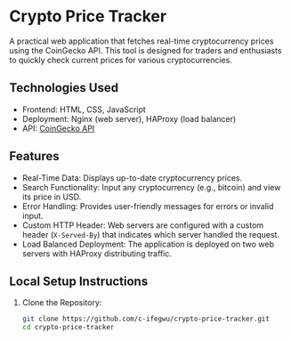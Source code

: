 # Crypto Price Tracker

A practical web application that fetches real-time cryptocurrency prices using the CoinGecko API. This tool is designed for traders and enthusiasts to quickly check current prices for various cryptocurrencies.

## Technologies Used
- Frontend: HTML, CSS, JavaScript
- Deployment: Nginx (web server), HAProxy (load balancer)
- API: [CoinGecko API](https://www.coingecko.com/en/api)

## Features
- Real-Time Data: Displays up-to-date cryptocurrency prices.
- Search Functionality: Input any cryptocurrency (e.g., bitcoin) and view its price in USD.
- Error Handling: Provides user-friendly messages for errors or invalid input.
- Custom HTTP Header: Web servers are configured with a custom header (`X-Served-By`) that indicates which server handled the request.
- Load Balanced Deployment: The application is deployed on two web servers with HAProxy distributing traffic.

## Local Setup Instructions
1. Clone the Repository:
   ```bash
   git clone https://github.com/c-ifegwu/crypto-price-tracker.git
   cd crypto-price-tracker
